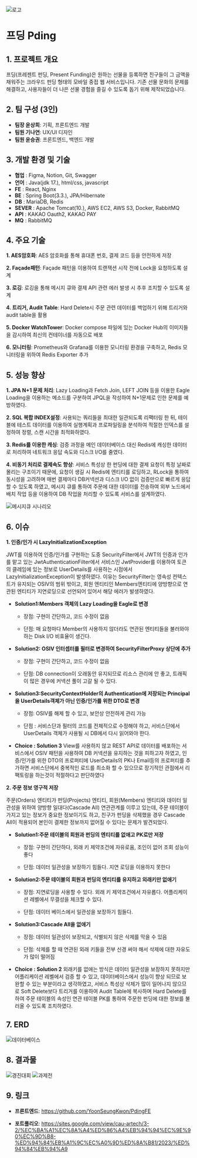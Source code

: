 ![로고](https://github.com/YoonSeungKwon/Capstone1/blob/master/pding4.png)
# 프딩 Pding

## 1. 프로젝트 개요 
  프딩(프레젠트 펀딩, Present Funding)은 원하는 선물을 등록하면 친구들이 그 금액을 채워주는 크라우드 펀딩 형태의 모바일 중접 웹 서비스입니다.
  기존 선물 문화의 문제를 해결하고, 사용자들이 더 나은 선물 경험을 즐길 수 있도록 돕기 위해 제작되었습니다.

## 2. 팀 구성 (3인)
  + **팀장 윤상희**: 기획, 프론트엔드 개발
  + **팀원 기나연**: UX/UI 디자인
  + **팀원 윤승권**: 프론트엔드, 백엔드 개발 

 ## 3. 개발 환경 및 기술
  + **협업** :     Figma, Notion, Git, Swagger
  + **언어** :     Java(jdk 17.), html/css, javascript
  + **FE** :       React, Nginx
  + **BE** :       Spring Boot(3.3.), JPA/Hibernate
  + **DB** :       MariaDB, Redis
  + **SEVER** :    Apache Tomcat(10.), AWS EC2, AWS S3, Docker, RabbitMQ
  + **API** :      KAKAO Oauth2, KAKAO PAY
  + **MQ**  :      RabbitMQ

 ## 4. 주요 기술

  **1. AES암호화**: AES 암호화를 통해 휴대폰 번호, 결제 코드 등을 안전하게 저장

  
  **2. Façade패턴**: Façade 패턴을 이용하여 트랜잭션 시작 전에 Lock을 요청하도록 설계

  
  **3. 로깅**: 로깅을 통해 메시지 큐와 결제 API 관련 에러 발생 시 추후 조치할 수 있도록 설계


  **4. 트리거, Audit Table**: Hard Delete시 주문 관련 데이터를 백업하기 위해 트리거와 audit table을 활용

  
  **5. Docker WatchTower**: Docker compose 파일에 있는 Docker Hub의 이미지들을 감시하여 최신의 컨테이너를 자동으로 배포


  **6. 모니터링**: Prometheus와 Grafana를 이용한 모니터링 환경을 구축하고, Redis 모니터링을 위하여 Redis Exporter 추가

  
 ## 5. 성능 향상
 
  **1. JPA N+1 문제 처리**: Lazy Loading과 Fetch Join, LEFT JOIN 등을 이용한 Eagle Loading을 이용하는 메소드를 구분하여 JPQL을 작성하여 N+1문제로 인한 문제를 예방하였다.

    
  **2. SQL 복합 INDEX설정**: 사용되는 쿼리들을 최대한 일관되도록 리팩터링 한 뒤, 테이블에 테스트 데이터를 이용하여 실행계획과 프로파일링을 분석하여 적절한 인덱스를 설정하여 정렬, 스캔 시간을 최적화하였다.

  
  **3. Redis를 이용한 캐싱**: 검증 과정을 메인 데이터베이스 대신 Redis에 캐싱한 데이터로 처리하여 네트워크 응답 속도와 디스크 I/O를 줄였다.


  **4. 비동기 처리로 결제속도 향상**: 서비스 특성상 한 펀딩에 대한 결제 요청이 특정 날짜로 몰리는 구조이기 때문에, 
요청이 생길 시 Redis에 엔티티를 로딩하고, RLock을 통하여 동시성을 고려하며 매번 결제마다 DB커넥션과 디스크 I/O 없이 검증만으로 빠르게 응답할 수 있도록 하였고, 메시지 큐를 통하여 주문에 대한 데이터를 전송하여 외부 노드에서 배치 작업 등을 이용하여 DB 작업을 처리할 수 있도록 서비스를 설계하였다.

  ![메시지큐 시나리오](https://github.com/user-attachments/assets/c4b68b7b-c309-4dab-9ac5-f07047d87f05)

## 6. 이슈

  **1. 인증/인가 시 LazyInitializationException**
  
JWT를 이용하여 인증/인가를 구현하는 도중 SecurityFilter에서 JWT의 인증과 인가를 맡고 있는 JwtAuthenticationFilter에서 서비스인 JwtProvider를 이용하여 토큰의 클레임에 있는 정보로 UserDetails를 사용하는 시점에서 LazyInitializationException이 발생하였다. 이유는 SecurityFilter는 영속성 컨텍스트가 유지되는 OSIV의 범위 밖이고, 회원 엔티티인 Members엔티티에 양방향으로 연관된 엔티티가 지연로딩으로 선언되어 있어서 해당 에러가 발생하였다.

  + **Solution1:Members 객체의 Lazy Loading을 Eagle로 변경**

    + 장점: 구현이 간단하고, 코드 수정이 없음

    + 단점: 매 요청마다 Member의 사용하지 않더라도 연관된 엔티티들을 불러와야 하는 Disk I/O 비효율이 생긴다.

      
  + **Solution2: OSIV 인터셉터를 필터로 변경하여 SecurityFilterProxy 상단에 추가**
    
    + 장점: 구현이 간단하고, 코드 수정이 없음

    + 단점: DB connection이 오래동안 유지되므로 리소스 관리에 안 좋고, 트래픽이 많은 경우에 커넥션 풀이
         고갈 될 수 있다.

  + **Solution3:SecurityContextHolder의 Authentication에 저장되는 Principal을 UserDetails객체가 아닌 인증/인가를 위한 DTO로 변경**
    
    + 장점: OSIV를 해제 할 수 있고, 보안상 안전하게 관리 가능
  
    + 단점 : 서비스단과 필터의 코드를 전체적으로 수정해야 하고, 서비스단에서 UserDetails 객체가 사용될 시 
           DB에서 다시 읽어와야 한다.

  + **Choice : Solution 3**
View를 사용하지 않고 REST API로 데이터를 배포하는 서비스에서 OSIV 패턴을 사용하여 DB 커넥션을 유지하는 것을 피하고자 하였고,
 인증/인가를 위한 DTO의 프로퍼티에 UserDetails의 PK나 Email등의 프로퍼티를 추가하면 서비스단에서 중복적인 로드를 최소화 할 수 있으므로 장기적인 관점에서 리팩토링을 하는것이 적절하다고 판단하였다




  **2. 주문 정보 영구적 저장**
  
주문(Orders) 엔티티가 펀딩(Projects) 엔티티, 회원(Members) 엔티티와 데이터 일관성을 위하여 양방향 일대다(Cascade All) 연관관계를 이루고 있는데, 주문 테이블이 가지고 있는 정보가 중요한 정보이기도 하고, 친구가 펀딩을 삭제했을 경우 Cascade All이 적용되어 본인이 결제한 정보까지 없어질 수 있다는 문제가 발견되었다.

  + **Solution1:주문 테이블의 회원과 펀딩의 엔티티를 없애고 PK로만 저장**
    
    + 장점: 구현이 간단하다, 외래 키 제약조건에 자유로움, 조인이 없어 조회 성능이 좋다
      
    + 단점: 데이터 일관성을 보장하기 힘들다. 지연 로딩을 이용하지 못한다
      
  + **Solution2:주문 테이블의 회원과 펀딩의 엔티티를 유지하고 외래키만 없애기**

    + 장점: 지연로딩을 사용할 수 있다. 외래 키 제약조건에서 자유롭다. 어플리케이션 레벨에서 무결성을 체크할 수 있다.
      
    + 단점: 데이터 베이스에서 일관성을 보장하기 힘들다.

  + **Solution3:Cascade All을 없애기**

    + 장점: 데이터 일관성이 보장되고, 식별되지 않은 삭제를 막을 수 있음
      
    + 단점: 삭제를 할 때 연관된 외래 키들을 전부 신경 써야 해서 삭제에 대한 자유도가 많이 떨어짐

  + **Choice : Solution 2**
외래키를 없애는 방식은 데이터 일관성을 보장하지 못하지만 어플리케이션 레벨에서 검증 할 수 있고, 데이터베이스에서 성능이 향상 되므로 보완할 수 있는 부분이라고 생각하였고, 서비스 특성상 삭제가 많이 일어나지 않으므로 Soft Delete보다 트리거를 이용하여 Audit Table에 복사하며 Hard Delete를 하여 주문 테이블의 속성인 연관 테이블 PK를 통하여 주문한 펀딩에 대한 정보를 불러올 수 있도록 조치하였다.



## 7. ERD
![데이터베이스](https://github.com/YoonSeungKwon/Capstone1/blob/master/pding3.png)

## 8. 결과물

![경진대회](https://github.com/YoonSeungKwon/Capstone1/blob/master/pding6.png)
![과제전](https://github.com/YoonSeungKwon/Capstone1/blob/master/pding7.png)

## 9. 링크
+ **프론트엔드**: <https://github.com/YoonSeungKwon/PdingFE>


+ **포트폴리오**: <https://sites.google.com/view/cau-artech/3-2/%EC%BA%A1%EC%8A%A4%ED%86%A4%EB%94%94%EC%9E%90%EC%9D%B8-%ED%94%84%EB%A1%9C%EC%A0%9D%ED%8A%B81/2023/%ED%94%84%EB%94%A9>
